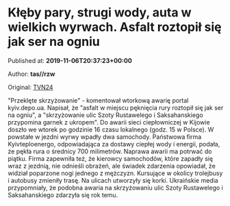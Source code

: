 
# Kłęby pary, strugi wody, auta w wielkich wyrwach. Asfalt roztopił się jak ser na ogniu

Published at: **2019-11-06T20:37:23+00:00**

Author: **tas//rzw**

Original: [TVN24](https://www.tvn24.pl/wiadomosci-ze-swiata,2/w-centrum-kijowa-pekla-rura-z-goraca-woda,983487.html)

"Przeklęte skrzyżowanie" - komentował wtorkową awarię portal kyiv.depo.ua. Napisał, że "asfalt w miejscu pęknięcia rury roztopił się jak ser na ogniu", a "skrzyżowanie ulic Szoty Rustawelego i Saksahanskiego przypomina garnek z ukropem".
Do awarii sieci ciepłowniczej w Kijowie doszło we wtorek po godzinie 16 czasu lokalnego (godz. 15 w Polsce). W  powstałe w jezdni wyrwy wpadły dwa samochody.
Państwowa firma Kyivteploenergo, odpowiadająca za dostawy ciepłej wody i energii, podała, że pękła rura o średnicy 700 milimetrów. Naprawa awarii ma potrwać do piątku.
Firma zapewniła też, że kierowcy samochodów, które zapadły się wraz z jezdnią, nie odnieśli obrażeń, ale świadek zdarzenia opowiadał, że widział poparzone nogi jednego z mężczyzn.
Kursujące w okolicy trolejbusy i autobusy zmieniły trasę. Na ulicach utworzyły się korki.
Ukraińskie media przypomniały, że podobna awaria na skrzyżowaniu ulic Szoty Rustawelego i Saksahanskiego zdarzyła się rok temu.
